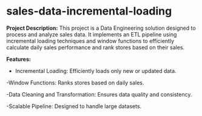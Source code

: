# sales-data-incremental-loading

**Project Description:**
 This project is a Data Engineering solution designed to process and analyze sales data. It implements an ETL pipeline using incremental loading techniques and window functions to 
 efficiently calculate daily sales performance and rank stores based on their sales.
 
**Features:**

* Incremental Loading: Efficiently loads only new or updated data.

-Window Functions: Ranks stores based on daily sales.

-Data Cleaning and Transformation: Ensures data quality and consistency.

-Scalable Pipeline: Designed to handle large datasets.
